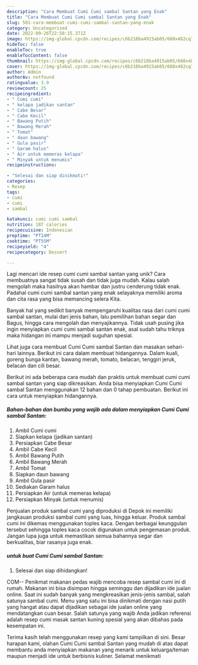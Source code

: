 ```yaml
---
description: "Cara Membuat Cumi Cumi sambal Santan yang Enak"
title: "Cara Membuat Cumi Cumi sambal Santan yang Enak"
slug: 501-cara-membuat-cumi-cumi-sambal-santan-yang-enak
category: Uncategorized
date: 2022-09-26T22:50:15.371Z
image: https://img-global.cpcdn.com/recipes/c6b218ba4915ab05/680x482cq70/cumi-cumi-sambal-santan-foto-resep-utama.jpg
hideToc: false
enableToc: true
enableTocContent: false
thumbnail: https://img-global.cpcdn.com/recipes/c6b218ba4915ab05/680x482cq70/cumi-cumi-sambal-santan-foto-resep-utama.jpg
cover: https://img-global.cpcdn.com/recipes/c6b218ba4915ab05/680x482cq70/cumi-cumi-sambal-santan-foto-resep-utama.jpg
author: Admin
authorAv: notfound
ratingvalue: 3.9
reviewcount: 25
recipeingredient:
- " Cumi cumi"
- " kelapa jadikan santan"
- " Cabe Besar"
- " Cabe Kecil"
- " Bawang Putih"
- " Bawang Merah"
- " Tomat"
- " daun bawang"
- " Gula pasir"
- " Garam halus"
- " Air untuk memeras kelapa"
- " Minyak untuk menumis"
recipeinstructions:

- "Selesai dan siap dinikmati!"
categories:
- Resep
tags:
- cumi
- cumi
- sambal

katakunci: cumi cumi sambal 
nutrition: 187 calories
recipecuisine: Indonesian
preptime: "PT14M"
cooktime: "PT55M"
recipeyield: "4"
recipecategory: Dessert

---
```





Lagi mencari ide resep cumi cumi sambal santan yang unik? Cara membuatnya sangat tidak susah dan tidak juga mudah. Kalau salah mengolah maka hasilnya akan hambar dan justru cenderung tidak enak. Padahal cumi cumi sambal santan yang enak selayaknya memiliki aroma dan cita rasa yang bisa memancing selera Kita.





Banyak hal yang sedikit banyak mempengaruhi kualitas rasa dari cumi cumi sambal santan, mulai dari jenis bahan, lalu pemilihan bahan segar dan Bagus, hingga cara mengolah dan menyajikannya. Tidak usah pusing jika ingin menyiapkan cumi cumi sambal santan enak,      asal sudah tahu triknya maka hidangan ini mampu menjadi suguhan spesial.














Lihat juga cara membuat Cumi Cumi sambal Santan dan masakan sehari-hari lainnya. Berikut ini cara dalam membuat hidangannya. Dalam kuali, goreng bunga kantan, bawang merah, tomato, belacan, tenggiri jeruk, belacan dan cili besar.






Berikut ini ada beberapa cara mudah dan praktis untuk membuat cumi cumi sambal santan yang siap dikreasikan. Anda bisa menyiapkan Cumi Cumi sambal Santan menggunakan 12 bahan dan 0 tahap pembuatan. Berikut ini cara untuk menyiapkan hidangannya.

<!--inarticleads1-->

##### Bahan-bahan dan bumbu yang wajib ada dalam menyiapkan Cumi Cumi sambal Santan:

1. Ambil  Cumi cumi
1. Siapkan  kelapa (jadikan santan)
1. Persiapkan  Cabe Besar
1. Ambil  Cabe Kecil
1. Ambil  Bawang Putih
1. Ambil  Bawang Merah
1. Ambil  Tomat
1. Siapkan  daun bawang
1. Ambil  Gula pasir
1. Sediakan  Garam halus
1. Persiapkan  Air (untuk memeras kelapa)
1. Persiapkan  Minyak (untuk menumis)


Penjualan produk sambal cumi yang diproduksi di Depok ini memiliki jangkauan produksi sambal cumi yang luas, hingga keluar. Produk sambal cumi ini dikemas menggunakan toples kaca. Dengan berbagai keunggulan tersebut sehingga toples kaca cocok digunakan untuk pengemasan produk. Jangan lupa juga untuk memastikan semua bahannya segar dan berkualitas, biar rasanya juga enak. 

<!--inarticleads2-->

#####  untuk buat Cumi Cumi sambal Santan:


1. Selesai dan siap dihidangkan!

COM-- Penikmat makanan pedas wajib mencoba resep sambal cumi ini di rumah. Makanan ini bisa disimpan hingga seminggu dan dijadikan ide jualan online. Saat ini sudah banyak yang mengkreasikan jenis-jenis sambal, salah satunya sambal cumi. Menu yang satu ini bisa dinikmati dengan nasi putih yang hangat atau dapat dijadikan sebagai ide jualan online yang mendatangkan cuan besar. Salah satunya yang wajib Anda jadikan referensi adalah resep cumi masak santan kuning spesial yang akan dibahas pada kesempatan ini. 

Terima kasih telah menggunakan resep yang kami tampilkan di sini. Besar harapan kami, olahan Cumi Cumi sambal Santan yang mudah di atas dapat membantu anda menyiapkan makanan yang menarik untuk keluarga/teman maupun menjadi ide untuk berbisnis kuliner. Selamat menikmati
